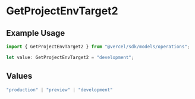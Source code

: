 # GetProjectEnvTarget2

## Example Usage

```typescript
import { GetProjectEnvTarget2 } from "@vercel/sdk/models/operations";

let value: GetProjectEnvTarget2 = "development";
```

## Values

```typescript
"production" | "preview" | "development"
```